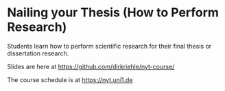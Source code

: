# Nailing your Thesis (How to Perform Research)

Students learn how to perform scientific research for their final thesis or dissertation research.

Slides are here at https://github.com/dirkriehle/nyt-course/

The course schedule is at https://nyt.uni1.de
